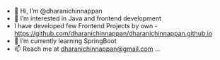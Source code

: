 - 👋 Hi, I’m @dharanichinnappan
- 👀 I’m interested in Java and frontend development 
- I have developed few Frontend Projects by own - https://github.com/dharanichinnappan/dharanichinnappan.github.io
- 🌱 I’m currently learning SpringBoot 
- 📫 Reach me at dharanichinnappan@gmail.com  ...

<!---
dharanichinnappan/dharanichinnappan is a ✨ special ✨ repository because its `README.md` (this file) appears on your GitHub profile.
You can click the Preview link to take a look at your changes.
--->
